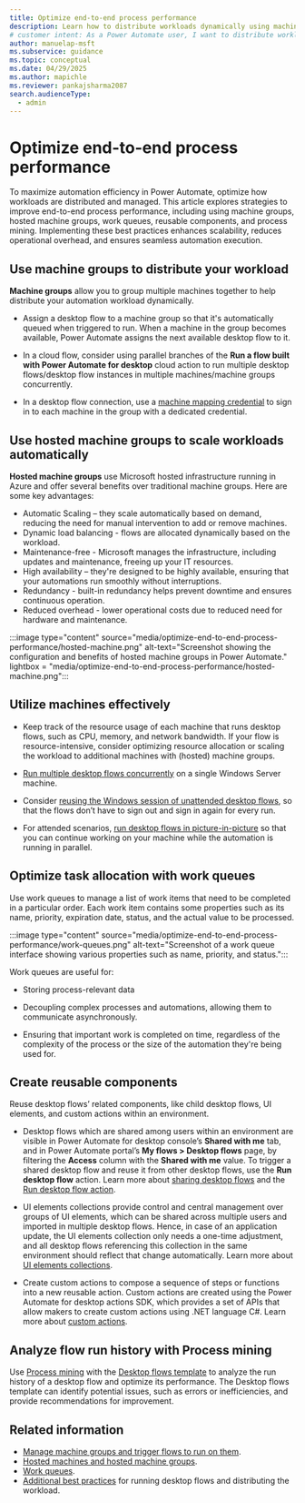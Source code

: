 ```yaml
---
title: Optimize end-to-end process performance
description: Learn how to distribute workloads dynamically using machine groups and hosted machine groups in Power Automate for improved automation efficiency.
# customer intent: As a Power Automate user, I want to distribute workloads dynamically using machine groups so that I can improve automation efficiency.
author: manuelap-msft
ms.subservice: guidance
ms.topic: conceptual
ms.date: 04/29/2025
ms.author: mapichle
ms.reviewer: pankajsharma2087
search.audienceType:
  - admin
---
```


# Optimize end-to-end process performance

To maximize automation efficiency in Power Automate, optimize how workloads are distributed and managed. This article explores strategies to improve end-to-end process performance, including using machine groups, hosted machine groups, work queues, reusable components, and process mining. Implementing these best practices enhances scalability, reduces operational overhead, and ensures seamless automation execution.

## Use machine groups to distribute your workload

**Machine groups** allow you to group multiple machines together to help distribute your automation workload dynamically.

- Assign a desktop flow to a machine group so that it's automatically queued when triggered to run. When a machine in the group becomes available, Power Automate assigns the next available desktop flow to it.

- In a cloud flow, consider using parallel branches of the **Run a flow built with Power Automate for desktop** cloud action to run multiple desktop flows/desktop flow instances in multiple machines/machine groups concurrently.

- In a desktop flow connection, use a [machine mapping credential](/power-automate/desktop-flows/create-machine-mapping) to sign in to each machine in the group with a dedicated credential.

## Use hosted machine groups to scale workloads automatically

**Hosted machine groups** use Microsoft hosted infrastructure running in Azure and offer several benefits over traditional machine groups. Here are some key advantages:

- Automatic Scaling – they scale automatically based on demand, reducing the need for manual intervention to add or remove machines.
- Dynamic load balancing - flows are allocated dynamically based on the workload.
- Maintenance-free - Microsoft manages the infrastructure, including updates and maintenance, freeing up your IT resources.
- High availability – they're designed to be highly available, ensuring that your automations run smoothly without interruptions.
- Redundancy - built-in redundancy helps prevent downtime and ensures continuous operation.
- Reduced overhead - lower operational costs due to reduced need for hardware and maintenance.

:::image type="content" source="media/optimize-end-to-end-process-performance/hosted-machine.png" alt-text="Screenshot showing the configuration and benefits of hosted machine groups in Power Automate." lightbox = "media/optimize-end-to-end-process-performance/hosted-machine.png":::



## Utilize machines effectively

- Keep track of the resource usage of each machine that runs desktop flows, such as CPU, memory, and network bandwidth. If your flow is resource-intensive, consider optimizing resource allocation or scaling the workload to additional machines with (hosted) machine groups.

- [Run multiple desktop flows concurrently](/power-automate/desktop-flows/run-desktop-flows-concurrently) on a single Windows Server machine.

- Consider [reusing the Windows session of unattended desktop flows](/power-automate/desktop-flows/run-unattended-desktop-flows#reuse-a-windows-session-in-unattended-mode), so that the flows don’t have to sign out and sign in again for every run.

- For attended scenarios, [run desktop flows in picture-in-picture](/power-automate/desktop-flows/run-desktop-flows-pip) so that you can continue working on your machine while the automation is running in parallel.

## Optimize task allocation with work queues

Use work queues to manage a list of work items that need to be completed in a particular order. Each work item contains some properties such as its name, priority, expiration date, status, and the actual value to be processed.

:::image type="content" source="media/optimize-end-to-end-process-performance/work-queues.png" alt-text="Screenshot of a work queue interface showing various properties such as name, priority, and status.":::

Work queues are useful for:

- Storing process-relevant data

- Decoupling complex processes and automations, allowing them to communicate asynchronously.

- Ensuring that important work is completed on time, regardless of the complexity of the process or the size of the automation they're being used for.

## Create reusable components

Reuse desktop flows’ related components, like child desktop flows, UI elements, and custom actions within an environment.

- Desktop flows which are shared among users within an environment are visible in Power Automate for desktop console’s **Shared with me** tab, and in Power Automate portal’s **My flows > Desktop flows** page, by filtering the **Access** column with the **Shared with me** value. To trigger a shared desktop flow and reuse it from other desktop flows, use the **Run desktop flow** action. Learn more about [sharing desktop flows](/power-automate/desktop-flows/manage#share-desktop-flows) and the [Run desktop flow action](/power-automate/desktop-flows/actions-reference/runflow).

- UI elements collections provide control and central management over groups of UI elements, which can be shared across multiple users and imported in multiple desktop flows. Hence, in case of an application update, the UI elements collection only needs a one-time adjustment, and all desktop flows referencing this collection in the same environment should reflect that change automatically. Learn more about [UI elements collections](/power-automate/desktop-flows/ui-elements-collections).

- Create custom actions to compose a sequence of steps or functions into a new reusable action. Custom actions are created using the Power Automate for desktop actions SDK, which provides a set of APIs that allow makers to create custom actions using .NET language C#. Learn more about [custom actions](/power-automate/desktop-flows/custom-actions).

## Analyze flow run history with Process mining

Use [Process mining](/power-automate/process-advisor-overview) with the [Desktop flows template](/power-automate/process-mining-templates#desktop-flows-template) to analyze the run history of a desktop flow and optimize its performance. The Desktop flows template can identify potential issues, such as errors or inefficiencies, and provide recommendations for improvement.


## Related information 

- [Manage machine groups and trigger flows to run on them](/power-automate/desktop-flows/manage-machine-groups).
- [Hosted machines and hosted machine groups](/power-automate/desktop-flows/hosted-rpa-overview). 
- [Work queues](/power-automate/desktop-flows/work-queues).
- [Additional best practices](/power-automate/desktop-flows/run-desktop-flows-best-practices) for running desktop flows and distributing the workload.